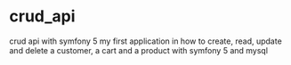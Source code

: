 # crud_api
crud api with symfony 5 
my first application in how to create, read, update and delete a customer, a cart and a product with symfony 5 and mysql 
